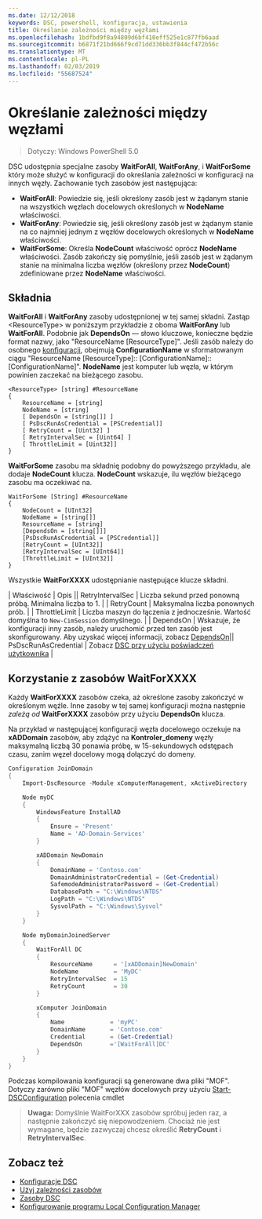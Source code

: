 ```yaml
---
ms.date: 12/12/2018
keywords: DSC, powershell, konfiguracja, ustawienia
title: Określanie zależności między węzłami
ms.openlocfilehash: 1bdfbd9f8a94809d6bf410eff525e1c877fb6aad
ms.sourcegitcommit: b6871f21bd666f9cd71dd336bb3f844cf472b56c
ms.translationtype: MT
ms.contentlocale: pl-PL
ms.lasthandoff: 02/03/2019
ms.locfileid: "55687524"
---
```

# <a name="specifying-cross-node-dependencies"></a>Określanie zależności między węzłami

> Dotyczy: Windows PowerShell 5.0

DSC udostępnia specjalne zasoby **WaitForAll**, **WaitForAny**, i **WaitForSome** który może służyć w konfiguracji do określania zależności w konfiguracji na innych węzły. Zachowanie tych zasobów jest następująca:

- **WaitForAll**: Powiedzie się, jeśli określony zasób jest w żądanym stanie na wszystkich węzłach docelowych określonych w **NodeName** właściwości.
- **WaitForAny**: Powiedzie się, jeśli określony zasób jest w żądanym stanie na co najmniej jednym z węzłów docelowych określonych w **NodeName** właściwości.
- **WaitForSome**: Określa **NodeCount** właściwość oprócz **NodeName** właściwości. Zasób zakończy się pomyślnie, jeśli zasób jest w żądanym stanie na minimalna liczba węzłów (określony przez **NodeCount**) zdefiniowane przez **NodeName** właściwości.

## <a name="syntax"></a>Składnia

**WaitForAll** i **WaitForAny** zasoby udostępnionej w tej samej składni. Zastąp \<ResourceType\> w poniższym przykładzie z oboma **WaitForAny** lub **WaitForAll**.
Podobnie jak **DependsOn** — słowo kluczowe, konieczne będzie format nazwy, jako "ResourceName [ResourceType]". Jeśli zasób należy do osobnego [konfiguracji](configurations.md), obejmują **ConfigurationName** w sformatowanym ciągu "ResourceName [ResourceType]:: [ConfigurationName]:: [ConfigurationName]". **NodeName** jest komputer lub węzła, w którym powinien zaczekać na bieżącego zasobu.

```
<ResourceType> [string] #ResourceName
{
    ResourceName = [string]
    NodeName = [string]
    [ DependsOn = [string[]] ]
    [ PsDscRunAsCredential = [PSCredential]]
    [ RetryCount = [Uint32] ]
    [ RetryIntervalSec = [Uint64] ]
    [ ThrottleLimit = [Uint32]]
}
```

**WaitForSome** zasobu ma składnię podobny do powyższego przykładu, ale dodaje **NodeCount** klucza. **NodeCount** wskazuje, ilu węzłów bieżącego zasobu ma oczekiwać na.

```
WaitForSome [String] #ResourceName
{
    NodeCount = [UInt32]
    NodeName = [string[]]
    ResourceName = [string]
    [DependsOn = [string[]]]
    [PsDscRunAsCredential = [PSCredential]]
    [RetryCount = [UInt32]]
    [RetryIntervalSec = [UInt64]]
    [ThrottleLimit = [UInt32]]
}
```

Wszystkie **WaitForXXXX** udostępnianie następujące klucze składni.

|  Właściwość |  Opis || RetryIntervalSec | Liczba sekund przed ponowną próbą. Minimalna liczba to 1. | | RetryCount | Maksymalna liczba ponownych prób. | | ThrottleLimit | Liczba maszyn do łączenia z jednocześnie. Wartość domyślna to `New-CimSession` domyślnego. | | DependsOn | Wskazuje, że konfiguracji inny zasób, należy uruchomić przed ten zasób jest skonfigurowany. Aby uzyskać więcej informacji, zobacz [DependsOn](resource-depends-on.md)|| PsDscRunAsCredential | Zobacz [DSC przy użyciu poświadczeń użytkownika](./runAsUser.md) |


## <a name="using-waitforxxxx-resources"></a>Korzystanie z zasobów WaitForXXXX

Każdy **WaitForXXXX** zasobów czeka, aż określone zasoby zakończyć w określonym węźle. Inne zasoby w tej samej konfiguracji można następnie *zależą od* **WaitForXXXX** zasobów przy użyciu **DependsOn** klucza.

Na przykład w następującej konfiguracji węzła docelowego oczekuje na **xADDomain** zasobów, aby zdążyć na **Kontroler_domeny** węzły maksymalną liczbą 30 ponawia próbę, w 15-sekundowych odstępach czasu, zanim węzeł docelowy mogą dołączyć do domeny.

```powershell
Configuration JoinDomain
{
    Import-DscResource -Module xComputerManagement, xActiveDirectory

    Node myDC
    {
        WindowsFeature InstallAD
        {
            Ensure = 'Present'
            Name = 'AD-Domain-Services'
        }

        xADDomain NewDomain
        {
            DomainName = 'Contoso.com'
            DomainAdministratorCredential = (Get-Credential)
            SafemodeAdministratorPassword = (Get-Credential)
            DatabasePath = "C:\Windows\NTDS"
            LogPath = "C:\Windows\NTDS"
            SysvolPath = "C:\Windows\Sysvol"
        }
    }

    Node myDomainJoinedServer
    {
        WaitForAll DC
        {
            ResourceName      = '[xADDomain]NewDomain'
            NodeName          = 'MyDC'
            RetryIntervalSec  = 15
            RetryCount        = 30
        }

        xComputer JoinDomain
        {
            Name             = 'myPC'
            DomainName       = 'Contoso.com'
            Credential       = (Get-Credential)
            DependsOn        ='[WaitForAll]DC'
        }
    }
}
```

Podczas kompilowania konfiguracji są generowane dwa pliki "MOF". Dotyczy zarówno pliki "MOF" węzłów docelowych przy użyciu [Start-DSCConfiguration](/powershell/module/psdesiredstateconfiguration/start-dscconfiguration) polecenia cmdlet

>**Uwaga:** Domyślnie WaitForXXX zasobów spróbuj jeden raz, a następnie zakończyć się niepowodzeniem. Chociaż nie jest wymagane, będzie zazwyczaj chcesz określić **RetryCount** i **RetryIntervalSec**.

## <a name="see-also"></a>Zobacz też

- [Konfiguracje DSC](configurations.md)
- [Użyj zależności zasobów](resource-depends-on.md)
- [Zasoby DSC](../resources/resources.md)
- [Konfigurowanie programu Local Configuration Manager](../managing-nodes/metaConfig.md)
